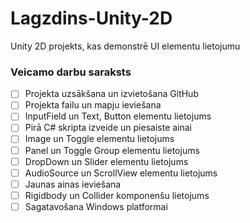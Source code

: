 # Lagzdins-Unity-2D
Unity 2D projekts, kas demonstrē UI elementu lietojumu
### Veicamo darbu saraksts
- [ ] Projekta uzsākšana un izvietošana GitHub
- [ ] Projekta failu un mapju ieviešana
- [ ] InputField un Text, Button elementu lietojums
- [ ] Pirā C# skripta izveide un piesaiste ainai
- [ ] Image un Toggle elementu lietojums
- [ ] Panel un Toggle Group elementu lietojums
- [ ] DropDown un Slider elementu lietojums
- [ ] AudioSource un ScrollView elementu lietojums
- [ ] Jaunas ainas ieviešana
- [ ] Rigidbody un Collider komponenšu lietojums
- [ ] Sagatavošana Windows platformai
